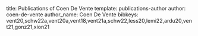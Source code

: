 title: Publications of Coen De Vente
template: publications-author
author: coen-de-vente
author_name: Coen De Vente
bibkeys: vent20,schw22a,vent20a,vent18,vent21a,schw22,less20,lemi22,ardu20,vent21,gonz21,xion21